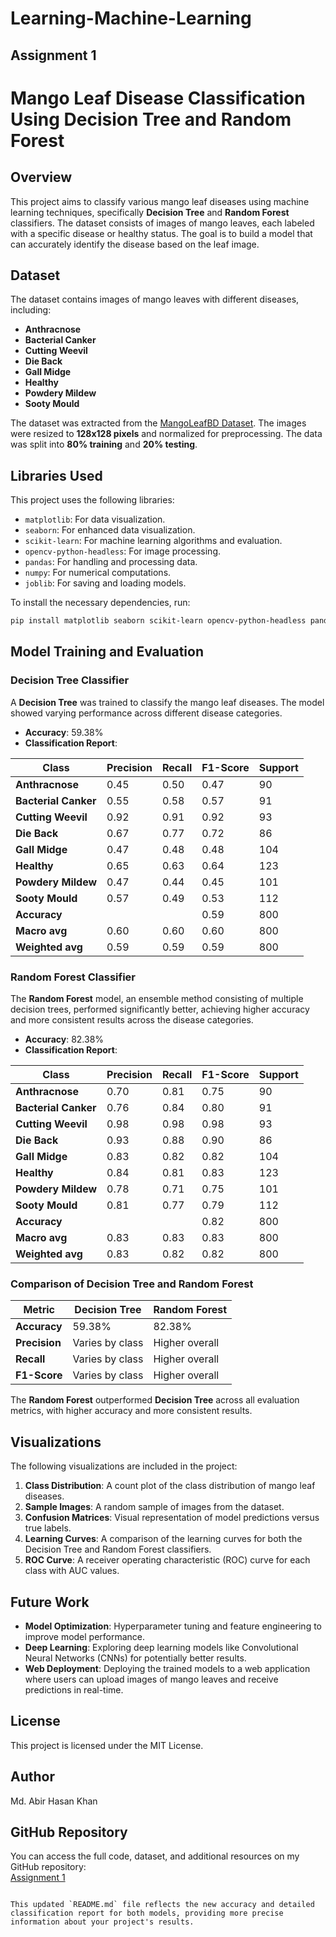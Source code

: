 # Learning-Machine-Learning
## Assignment 1

# **Mango Leaf Disease Classification Using Decision Tree and Random Forest**

## Overview
This project aims to classify various mango leaf diseases using machine learning techniques, specifically **Decision Tree** and **Random Forest** classifiers. The dataset consists of images of mango leaves, each labeled with a specific disease or healthy status. The goal is to build a model that can accurately identify the disease based on the leaf image.

## Dataset
The dataset contains images of mango leaves with different diseases, including:
- **Anthracnose**
- **Bacterial Canker**
- **Cutting Weevil**
- **Die Back**
- **Gall Midge**
- **Healthy**
- **Powdery Mildew**
- **Sooty Mould**

The dataset was extracted from the [MangoLeafBD Dataset](https://data.mendeley.com/datasets/hxsnvwty3r/1). The images were resized to **128x128 pixels** and normalized for preprocessing. The data was split into **80% training** and **20% testing**.

## Libraries Used
This project uses the following libraries:
- `matplotlib`: For data visualization.
- `seaborn`: For enhanced data visualization.
- `scikit-learn`: For machine learning algorithms and evaluation.
- `opencv-python-headless`: For image processing.
- `pandas`: For handling and processing data.
- `numpy`: For numerical computations.
- `joblib`: For saving and loading models.

To install the necessary dependencies, run:

```bash
pip install matplotlib seaborn scikit-learn opencv-python-headless pandas numpy joblib
```

## Model Training and Evaluation

### **Decision Tree Classifier**
A **Decision Tree** was trained to classify the mango leaf diseases. The model showed varying performance across different disease categories.

- **Accuracy**: 59.38%
- **Classification Report**:

| Class              | Precision | Recall | F1-Score | Support |
|--------------------|-----------|--------|----------|---------|
| **Anthracnose**     | 0.45      | 0.50   | 0.47     | 90      |
| **Bacterial Canker**| 0.55      | 0.58   | 0.57     | 91      |
| **Cutting Weevil**  | 0.92      | 0.91   | 0.92     | 93      |
| **Die Back**        | 0.67      | 0.77   | 0.72     | 86      |
| **Gall Midge**      | 0.47      | 0.48   | 0.48     | 104     |
| **Healthy**         | 0.65      | 0.63   | 0.64     | 123     |
| **Powdery Mildew**  | 0.47      | 0.44   | 0.45     | 101     |
| **Sooty Mould**     | 0.57      | 0.49   | 0.53     | 112     |
| **Accuracy**        |           |        | 0.59     | 800     |
| **Macro avg**       | 0.60      | 0.60   | 0.60     | 800     |
| **Weighted avg**    | 0.59      | 0.59   | 0.59     | 800     |

### **Random Forest Classifier**
The **Random Forest** model, an ensemble method consisting of multiple decision trees, performed significantly better, achieving higher accuracy and more consistent results across the disease categories.

- **Accuracy**: 82.38%
- **Classification Report**:

| Class              | Precision | Recall | F1-Score | Support |
|--------------------|-----------|--------|----------|---------|
| **Anthracnose**     | 0.70      | 0.81   | 0.75     | 90      |
| **Bacterial Canker**| 0.76      | 0.84   | 0.80     | 91      |
| **Cutting Weevil**  | 0.98      | 0.98   | 0.98     | 93      |
| **Die Back**        | 0.93      | 0.88   | 0.90     | 86      |
| **Gall Midge**      | 0.83      | 0.82   | 0.82     | 104     |
| **Healthy**         | 0.84      | 0.81   | 0.83     | 123     |
| **Powdery Mildew**  | 0.78      | 0.71   | 0.75     | 101     |
| **Sooty Mould**     | 0.81      | 0.77   | 0.79     | 112     |
| **Accuracy**        |           |        | 0.82     | 800     |
| **Macro avg**       | 0.83      | 0.83   | 0.83     | 800     |
| **Weighted avg**    | 0.83      | 0.82   | 0.82     | 800     |

### **Comparison of Decision Tree and Random Forest**

| Metric             | Decision Tree   | Random Forest   |
|--------------------|-----------------|-----------------|
| **Accuracy**       | 59.38%          | 82.38%          |
| **Precision**      | Varies by class | Higher overall  |
| **Recall**         | Varies by class | Higher overall  |
| **F1-Score**       | Varies by class | Higher overall  |

The **Random Forest** outperformed **Decision Tree** across all evaluation metrics, with higher accuracy and more consistent results.

## Visualizations
The following visualizations are included in the project:
1. **Class Distribution**: A count plot of the class distribution of mango leaf diseases.
2. **Sample Images**: A random sample of images from the dataset.
3. **Confusion Matrices**: Visual representation of model predictions versus true labels.
4. **Learning Curves**: A comparison of the learning curves for both the Decision Tree and Random Forest classifiers.
5. **ROC Curve**: A receiver operating characteristic (ROC) curve for each class with AUC values.

## Future Work
- **Model Optimization**: Hyperparameter tuning and feature engineering to improve model performance.
- **Deep Learning**: Exploring deep learning models like Convolutional Neural Networks (CNNs) for potentially better results.
- **Web Deployment**: Deploying the trained models to a web application where users can upload images of mango leaves and receive predictions in real-time.

## License
This project is licensed under the MIT License.

## Author
Md. Abir Hasan Khan

## GitHub Repository
You can access the full code, dataset, and additional resources on my GitHub repository:  
[Assignment 1](https://github.com/abirhasankhan/Learning-Machine-Learning/tree/main/Assignment%201)
```

This updated `README.md` file reflects the new accuracy and detailed classification report for both models, providing more precise information about your project's results.
